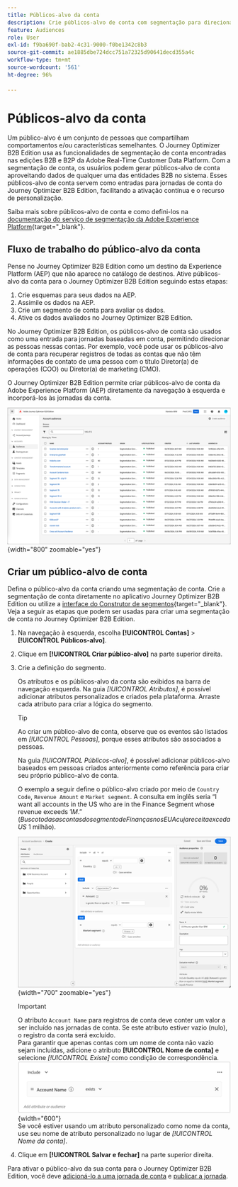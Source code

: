 ```yaml
---
title: Públicos-alvo da conta
description: Crie públicos-alvo de conta com segmentação para direcionar contas específicas e habilite jornadas personalizadas com base em conta no Journey Optimizer B2B edition.
feature: Audiences
role: User
exl-id: f9ba690f-bab2-4c31-9000-f0be1342c8b3
source-git-commit: ae1885dbe724dcc751a72325d90641decd355a4c
workflow-type: tm+mt
source-wordcount: '561'
ht-degree: 96%

---
```


# Públicos-alvo da conta

Um público-alvo é um conjunto de pessoas que compartilham comportamentos e/ou características semelhantes. O Journey Optimizer B2B Edition usa as funcionalidades de segmentação de conta encontradas nas edições B2B e B2P da Adobe Real-Time Customer Data Platform. Com a segmentação de conta, os usuários podem gerar públicos-alvo de conta aproveitando dados de qualquer uma das entidades B2B no sistema. Esses públicos-alvo de conta servem como entradas para jornadas de conta do Journey Optimizer B2B Edition, facilitando a ativação contínua e o recurso de personalização.

Saiba mais sobre públicos-alvo de conta e como defini-los na [documentação do serviço de segmentação da Adobe Experience Platform](https://experienceleague.adobe.com/pt-br/docs/experience-platform/segmentation/types/account-audiences){target="_blank"}.

## Fluxo de trabalho do público-alvo da conta

Pense no Journey Optimizer B2B Edition como um destino da Experience Platform (AEP) que não aparece no catálogo de destinos. Ative públicos-alvo da conta para o Journey Optimizer B2B Edition seguindo estas etapas:

1. Crie esquemas para seus dados na AEP.
1. Assimile os dados na AEP.
1. Crie um segmento de conta para avaliar os dados.
1. Ative os dados avaliados no Journey Optimizer B2B Edition.

No Journey Optimizer B2B Edition, os públicos-alvo de conta são usados como uma entrada para jornadas baseadas em conta, permitindo direcionar as pessoas nessas contas. Por exemplo, você pode usar os públicos-alvo de conta para recuperar registros de todas as contas que não têm informações de contato de uma pessoa com o título Diretor(a) de operações (COO) ou Diretor(a) de marketing (CMO).

O Journey Optimizer B2B Edition permite criar públicos-alvo de conta da Adobe Experience Platform (AEP) diretamente da navegação à esquerda e incorporá-los às jornadas da conta.

![Acessar públicos-alvo da conta](./assets/account-audiences-browse.png){width="800" zoomable="yes"}

## Criar um público-alvo de conta

Defina o público-alvo da conta criando uma segmentação de conta. Crie a segmentação de conta diretamente no aplicativo Journey Optimizer B2B Edition ou utilize a [interface do Construtor de segmentos](https://experienceleague.adobe.com/pt-br/docs/experience-platform/segmentation/ui/segment-builder){target="_blank"}. Veja a seguir as etapas que podem ser usadas para criar uma segmentação de conta no Journey Optimizer B2B Edition.

1. Na navegação à esquerda, escolha **[!UICONTROL Contas]** > **[!UICONTROL Públicos-alvo]**.

1. Clique em **[!UICONTROL Criar público-alvo]** na parte superior direita.

1. Crie a definição do segmento.

   Os atributos e os públicos-alvo da conta são exibidos na barra de navegação esquerda. Na guia _[!UICONTROL Atributos]_, é possível adicionar atributos personalizados e criados pela plataforma. Arraste cada atributo para criar a lógica do segmento.

   >[!TIP]
   >
   >Ao criar um público-alvo de conta, observe que os eventos são listados em _[!UICONTROL Pessoas]_, porque esses atributos são associados a pessoas.<br/>
   >
   >Na guia _[!UICONTROL Públicos-alvo]_, é possível adicionar públicos-alvo baseados em pessoas criados anteriormente como referência para criar seu próprio público-alvo de conta.

   O exemplo a seguir define o público-alvo criado por meio de `Country Code`, `Revenue Amount` e `Market segment`. A consulta em inglês seria “I want all accounts in the US who are in the Finance Segment whose revenue exceeds $1M.” (Busco todas as contas do segmento de Finanças nos EUA cuja receita exceda US$ 1 milhão).

   ![Exemplo do construtor de segmentos de público-alvo da conta](./assets/audience-segment-builder-US-finance-1M.png){width="700" zoomable="yes"}
   <br/>

   >[!IMPORTANT]
   >
   >O atributo `Account Name` para registros de conta deve conter um valor a ser incluído nas jornadas de conta. Se este atributo estiver vazio (nulo), o registro da conta será excluído.<br/>
   >Para garantir que apenas contas com um nome de conta não vazio sejam incluídas, adicione o atributo **[!UICONTROL Nome de conta]** e selecione _[!UICONTROL Existe]_ como condição de correspondência.<br/>
   >![O atributo Nome da conta existe](./assets/audience-segment-builder-account-name-exists.png){width="600"}
   ><br/>Se você estiver usando um atributo personalizado como nome da conta, use seu nome de atributo personalizado no lugar de _[!UICONTROL Nome da conta]_.

1. Clique em **[!UICONTROL Salvar e fechar]** na parte superior direita.

Para ativar o público-alvo da sua conta para o Journey Optimizer B2B Edition, você deve [adicioná-lo a uma jornada de conta](../journeys/journey-overview.md#add-the-account-audience-for-your-journey) e [publicar a jornada](../journeys/journey-overview.md).
